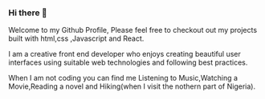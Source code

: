 ### Hi there 👋

Welcome to my Github Profile, Please feel free to checkout out my projects built with html,css ,Javascript and React.

I am a creative front end developer who enjoys creating beautiful user interfaces using suitable web technologies and following best practices.

When I am not coding you can find me Listening to Music,Watching a Movie,Reading a novel and Hiking(when I visit the nothern part of Nigeria).

<!--
**Omokiti/Omokiti** is a ✨ _special_ ✨ repository because its `README.md` (this file) appears on your GitHub profile.

Here are some ideas to get you started:

- 🔭 I’m currently working on ...
- 🌱 I’m currently learning ...
- 👯 I’m looking to collaborate on ...
- 🤔 I’m looking for help with ...
- 💬 Ask me about ...
- 📫 How to reach me: ...
- 😄 Pronouns: ...
- ⚡ Fun fact: ...
-->
